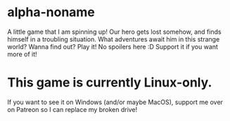 # alpha-noname
A little game that I am spinning up! Our hero gets lost somehow, and finds himself in a troubling situation. What adventures await him in this strange world? Wanna find out? Play it! No spoilers here :D Support it if you want more of it!

# This game is currently Linux-only.

If you want to see it on Windows (and/or maybe MacOS), support me over on Patreon so I can replace my broken drive!
